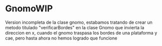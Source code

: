 # GnomoWIP
Version incompleta de la clase gnomo, estabamos tratando de crear un metodo titulado "verificarBordes" en la clase Gnomo que invierta la direccion en x, cuando el gnomo traspasa los bordes de una plataforma y cae, pero hasta ahora no hemos logrado que funcione
